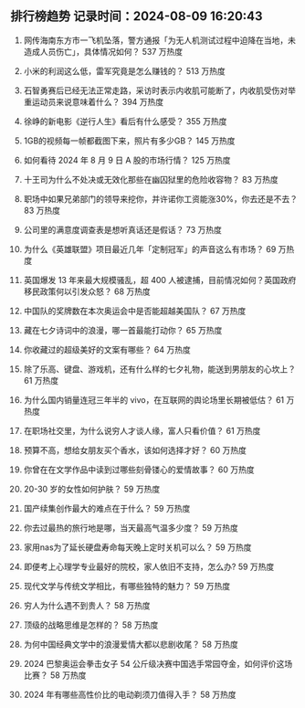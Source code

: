 
## 排行榜趋势 记录时间：2024-08-09 16:20:43
  
  1. 网传海南东方市一飞机坠落，警方通报「为无人机测试过程中迫降在当地，未造成人员伤亡」，具体情况如何？ 537 万热度
    
  2. 小米的利润这么低，雷军究竟是怎么赚钱的？ 513 万热度
    
  3. 石智勇赛后已经无法正常走路，采访时表示内收肌可能断了，内收肌受伤对举重运动员来说意味着什么？ 394 万热度
    
  4. 徐峥的新电影《逆行人生》看后有什么感受？ 355 万热度
    
  5. 1GB的视频每一帧都截图下来，照片有多少GB？ 145 万热度
    
  6. 如何看待 2024 年 8 月 9 日 A 股的市场行情？ 125 万热度
    
  7. 十王司为什么不处决或无效化那些在幽囚狱里的危险收容物？ 83 万热度
    
  8. 职场中如果兄弟部门的领导来挖你，并许诺你工资能涨30%，你去还是不去？ 83 万热度
    
  9. 公司里的满意度调查表是想听真话还是假话？ 73 万热度
    
  10. 为什么《英雄联盟》项目最近几年「定制冠军」的声音这么有市场？ 69 万热度
    
  11. 英国爆发 13 年来最大规模骚乱，超 400 人被逮捕，目前情况如何？英国政府移民政策何以引发众怒？ 68 万热度
    
  12. 中国队的奖牌数在本次奥运会中是否能超越美国队？ 67 万热度
    
  13. 藏在七夕诗词中的浪漫，哪一首最能打动你？ 65 万热度
    
  14. 你收藏过的超级美好的文案有哪些？ 64 万热度
    
  15. 除了乐高、键盘、游戏机，还有什么样的七夕礼物，能送到男朋友的心坎上？ 61 万热度
    
  16. 为什么国内销量连冠三年半的 vivo，在互联网的舆论场里长期被低估？ 61 万热度
    
  17. 在职场社交里，为什么说穷人才谈人缘，富人只看价值？ 61 万热度
    
  18. 预算不高，想给女朋友买个香水，该如何选择才好？ 60 万热度
    
  19. 你曾在在文学作品中读到过哪些刻骨镂心的爱情故事？ 60 万热度
    
  20. 20-30 岁的女性如何护肤？ 59 万热度
    
  21. 国产续集创作最大的难点在于什么？ 59 万热度
    
  22. 你去过最热的旅行地是哪，当天最高气温多少度？ 59 万热度
    
  23. 家用nas为了延长硬盘寿命每天晚上定时关机可以么？ 59 万热度
    
  24. 即便考上心理学专业最好的院校，家人依旧不支持，怎么办? 59 万热度
    
  25. 现代文学与传统文学相比，有哪些独特的魅力？ 59 万热度
    
  26. 穷人为什么遇不到贵人？ 58 万热度
    
  27. 顶级的战略思维是怎样的？ 58 万热度
    
  28. 为何中国经典文学中的浪漫爱情大都以悲剧收尾？ 58 万热度
    
  29. 2024 巴黎奥运会拳击女子 54 公斤级决赛中国选手常园夺金，如何评价这场比赛？ 58 万热度
    
  30. 2024 年有哪些高性价比的电动剃须刀值得入手？ 58 万热度
    